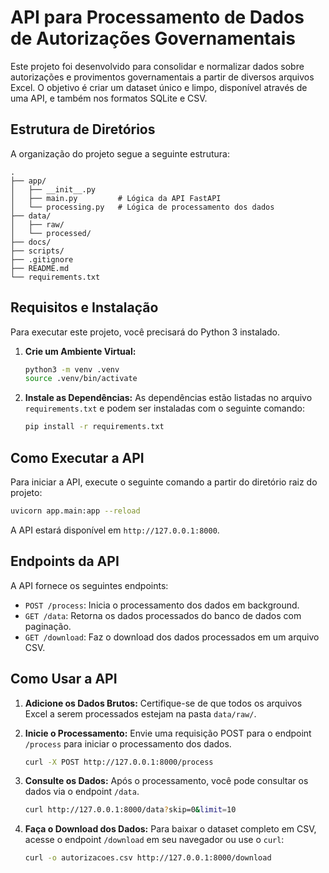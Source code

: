 # API para Processamento de Dados de Autorizações Governamentais

Este projeto foi desenvolvido para consolidar e normalizar dados sobre autorizações e provimentos governamentais a partir de diversos arquivos Excel. O objetivo é criar um dataset único e limpo, disponível através de uma API, e também nos formatos SQLite e CSV.

## Estrutura de Diretórios

A organização do projeto segue a seguinte estrutura:

```
.
├── app/
│   ├── __init__.py
│   ├── main.py         # Lógica da API FastAPI
│   └── processing.py   # Lógica de processamento dos dados
├── data/
│   ├── raw/
│   └── processed/
├── docs/
├── scripts/
├── .gitignore
├── README.md
└── requirements.txt
```

## Requisitos e Instalação

Para executar este projeto, você precisará do Python 3 instalado.

1.  **Crie um Ambiente Virtual:**
    ```sh
    python3 -m venv .venv
    source .venv/bin/activate
    ```

2.  **Instale as Dependências:**
    As dependências estão listadas no arquivo `requirements.txt` e podem ser instaladas com o seguinte comando:
    ```sh
    pip install -r requirements.txt
    ```

## Como Executar a API

Para iniciar a API, execute o seguinte comando a partir do diretório raiz do projeto:

```sh
uvicorn app.main:app --reload
```

A API estará disponível em `http://127.0.0.1:8000`.

## Endpoints da API

A API fornece os seguintes endpoints:

*   `POST /process`: Inicia o processamento dos dados em background.
*   `GET /data`: Retorna os dados processados do banco de dados com paginação.
*   `GET /download`: Faz o download dos dados processados em um arquivo CSV.

## Como Usar a API

1.  **Adicione os Dados Brutos:**
    Certifique-se de que todos os arquivos Excel a serem processados estejam na pasta `data/raw/`.

2.  **Inicie o Processamento:**
    Envie uma requisição POST para o endpoint `/process` para iniciar o processamento dos dados.
    ```sh
    curl -X POST http://127.0.0.1:8000/process
    ```

3.  **Consulte os Dados:**
    Após o processamento, você pode consultar os dados via o endpoint `/data`.
    ```sh
    curl http://127.0.0.1:8000/data?skip=0&limit=10
    ```

4.  **Faça o Download dos Dados:**
    Para baixar o dataset completo em CSV, acesse o endpoint `/download` em seu navegador ou use o `curl`:
    ```sh
    curl -o autorizacoes.csv http://127.0.0.1:8000/download
    ```
